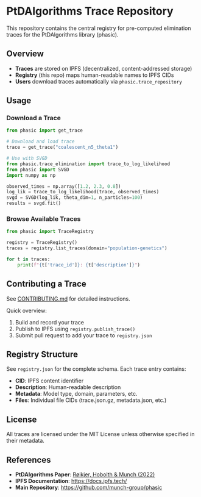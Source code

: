 # PtDAlgorithms Trace Repository

This repository contains the central registry for pre-computed elimination traces for the PtDAlgorithms library (phasic).

## Overview

- **Traces** are stored on IPFS (decentralized, content-addressed storage)
- **Registry** (this repo) maps human-readable names to IPFS CIDs
- **Users** download traces automatically via `phasic.trace_repository`

## Usage

### Download a Trace

```python
from phasic import get_trace

# Download and load trace
trace = get_trace("coalescent_n5_theta1")

# Use with SVGD
from phasic.trace_elimination import trace_to_log_likelihood
from phasic import SVGD
import numpy as np

observed_times = np.array([1.2, 2.3, 0.8])
log_lik = trace_to_log_likelihood(trace, observed_times)
svgd = SVGD(log_lik, theta_dim=1, n_particles=100)
results = svgd.fit()
```

### Browse Available Traces

```python
from phasic import TraceRegistry

registry = TraceRegistry()
traces = registry.list_traces(domain="population-genetics")

for t in traces:
    print(f"{t['trace_id']}: {t['description']}")
```

## Contributing a Trace

See [CONTRIBUTING.md](CONTRIBUTING.md) for detailed instructions.

Quick overview:

1. Build and record your trace
2. Publish to IPFS using `registry.publish_trace()`
3. Submit pull request to add your trace to `registry.json`

## Registry Structure

See `registry.json` for the complete schema. Each trace entry contains:

- **CID**: IPFS content identifier
- **Description**: Human-readable description
- **Metadata**: Model type, domain, parameters, etc.
- **Files**: Individual file CIDs (trace.json.gz, metadata.json, etc.)

## License

All traces are licensed under the MIT License unless otherwise specified in their metadata.

## References

- **PtDAlgorithms Paper**: [Røikjer, Hobolth & Munch (2022)](https://doi.org/10.1007/s11222-022-10155-6)
- **IPFS Documentation**: https://docs.ipfs.tech/
- **Main Repository**: https://github.com/munch-group/phasic
